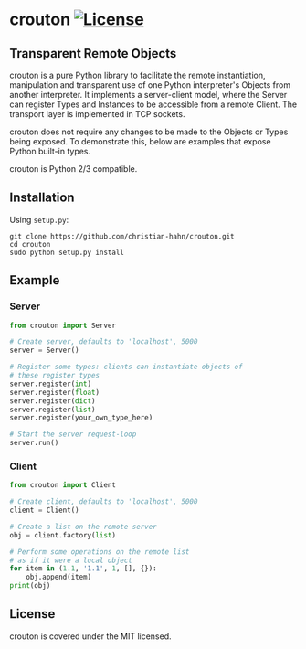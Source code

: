 # crouton [![License](https://img.shields.io/badge/license-MIT-blue.svg)](https://github.com/christian-hahn/crouton/blob/master/LICENSE)

## Transparent Remote Objects

crouton is a pure Python library to facilitate the remote instantiation, manipulation and transparent use of one Python interpreter's Objects from another interpreter.  It implements a server-client model, where the Server can register Types and Instances to be accessible from a remote Client. The transport layer is implemented in TCP sockets.

crouton does not require any changes to be made to the Objects or Types being exposed.  To demonstrate this, below are examples that expose Python built-in types.

crouton is Python 2/3 compatible.

## Installation

Using `setup.py`:
```text
git clone https://github.com/christian-hahn/crouton.git
cd crouton
sudo python setup.py install
```

## Example

### Server

```python
from crouton import Server

# Create server, defaults to 'localhost', 5000
server = Server()

# Register some types: clients can instantiate objects of
# these register types
server.register(int)
server.register(float)
server.register(dict)
server.register(list)
server.register(your_own_type_here)

# Start the server request-loop
server.run()
```

### Client

```python
from crouton import Client

# Create client, defaults to 'localhost', 5000
client = Client()

# Create a list on the remote server
obj = client.factory(list)

# Perform some operations on the remote list
# as if it were a local object
for item in (1.1, '1.1', 1, [], {}):
    obj.append(item)
print(obj)
```

## License
crouton is covered under the MIT licensed.
